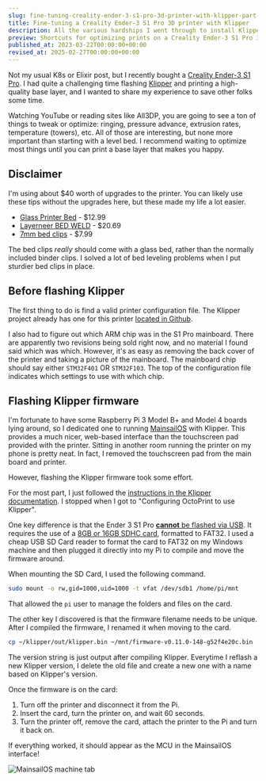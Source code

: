 ```yaml
---
slug: fine-tuning-creality-ender-3-s1-pro-3d-printer-with-klipper-part-1
title: Fine-tuning a Creality Ender-3 S1 Pro 3D printer with Klipper
description: All the various hardships I went through to install Klipper and optimize print settings for a Creality Ender-3 S1 Pro 3D Printer
preview: Shortcuts for optimizing prints on a Creality Ender-3 S1 Pro 3D printer with Klipper
published_at: 2023-03-22T00:00:00+00:00
revised_at: 2025-02-27T00:00:00+00:00
---
```


Not my usual K8s or Elixir post, but I recently bought a [Creality Ender-3 S1 Pro](https://www.creality.com/products/creality-ender-3-s1-pro-fdm-3d-printer). I had quite a challenging time flashing [Klipper](https://www.klipper3d.org) and printing a high-quality base layer, and I wanted to share my experience to save other folks some time.

Watching YouTube or reading sites like All3DP, you are going to see a ton of things to tweak or optimize: ringing, pressure advance, extrusion rates, temperature (towers), etc. All of those are interesting, but none more important than starting with a level bed. I recommend waiting to optimize most things until you can print a base layer that makes you happy.

## Disclaimer

I'm using about $40 worth of upgrades to the printer. You can likely use these tips without the upgrades here, but these made my life a lot easier.

- [Glass Printer Bed](https://www.amazon.com/gp/product/B07JKGNB6W) - $12.99
- [Layerneer BED WELD](https://www.amazon.com/gp/product/B079984GV5) - $20.69
- [7mm bed clips](https://www.amazon.com/dp/B08PZKGJTR) - $7.99

The bed clips _really_ should come with a glass bed, rather than the normally included binder clips. I solved a lot of bed leveling problems when I put sturdier bed clips in place.

## Before flashing Klipper

The first thing to do is find a valid printer configuration file. The Klipper project already has one for this printer [located in Github](https://github.com/Klipper3d/klipper/blob/master/config/printer-creality-ender3-s1-2021.cfg).

I also had to figure out which ARM chip was in the S1 Pro mainboard. There are apparently two revisions being sold right now, and no material I found said which was which. However, it's as easy as removing the back cover of the printer and taking a picture of the mainboard. The mainboard chip should say either `STM32F401` OR `STM32F103`. The top of the configuration file indicates which settings to use with which chip.

## Flashing Klipper firmware

I'm fortunate to have some Raspberry Pi 3 Model B+ and Model 4 boards lying around, so I dedicated one to running [MainsailOS](https://docs.mainsail.xyz) with Klipper. This provides a much nicer, web-based interface than the touchscreen pad provided with the printer. Sitting in another room running the printer on my phone is pretty neat. In fact, I removed the touchscreen pad from the main board and printer.

However, flashing the Klipper firmware took some effort.

For the most part, I just followed the [instructions in the Klipper documentation](https://www.klipper3d.org/Installation.html). I stopped when I got to "Configuring OctoPrint to use Klipper".

One key difference is that the Ender 3 S1 Pro [**cannot** be flashed via USB](https://www.klipper3d.org/Installation.html#building-and-flashing-the-micro-controller). It requires the use of a [8GB or 16GB SDHC card](https://www.amazon.com/dp/B000WJ725U), formatted to FAT32. I used a cheap USB SD Card reader to format the card to FAT32 on my Windows machine and then plugged it directly into my Pi to compile and move the firmware around.

When mounting the SD Card, I used the following command.

```bash
sudo mount -o rw,gid=1000,uid=1000 -t vfat /dev/sdb1 /home/pi/mnt
```

That allowed the `pi` user to manage the folders and files on the card.

The other key I discovered is that the firmware filename needs to be unique. After I compiled the firmware, I renamed it when moving to the card.

```bash
cp ~/klipper/out/klipper.bin ~/mnt/firmware-v0.11.0-148-g52f4e20c.bin
```

The version string is just output after compiling Klipper. Everytime I reflash a new Klipper version, I delete the old file and create a new one with a name based on Klipper's version.

Once the firmware is on the card:

1. Turn off the printer and disconnect it from the Pi.
1. Insert the card, turn the printer on, and wait 60 seconds.
1. Turn the printer off, remove the card, attach the printer to the Pi and turn it back on.

If everything worked, it should appear as the MCU in the MainsailOS interface!

![MainsailOS machine tab](/images/014-mainsail-mcu-host.png)
